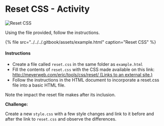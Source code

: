 # Reset CSS - Activity

####  <a id="goals"></a>

![Reset CSS](../../../.gitbook/assets/image.png)

Using the file provided, follow the instructions. 

{% file src="../../../.gitbook/assets/example.html" caption="Reset CSS" %}

#### Instructions

* Create a file called `reset.css` in the same folder as `example.html`
* Fill the contents of `reset.css` with the CSS made available on this link: [http://meyerweb.com/eric/tools/css/reset/ \(Links to an external site.\)](http://meyerweb.com/eric/tools/css/reset/)
* Follow the instructions in the HTML document to incorporate a reset.css file into a basic HTML file.

Note the impact the reset file makes after its inclusion.

**Challenge:**

Create a new `style.css` with a few style changes and link to it before and after the link to `reset.css` and observe the differences.

